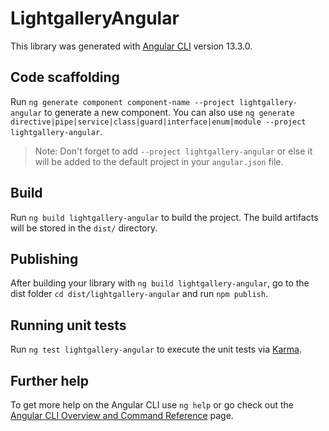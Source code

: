 # LightgalleryAngular

This library was generated with [Angular CLI](https://github.com/angular/angular-cli) version 13.3.0.

## Code scaffolding

Run `ng generate component component-name --project lightgallery-angular` to generate a new component. You can also use `ng generate directive|pipe|service|class|guard|interface|enum|module --project lightgallery-angular`.

> Note: Don't forget to add `--project lightgallery-angular` or else it will be added to the default project in your `angular.json` file.

## Build

Run `ng build lightgallery-angular` to build the project. The build artifacts will be stored in the `dist/` directory.

## Publishing

After building your library with `ng build lightgallery-angular`, go to the dist folder `cd dist/lightgallery-angular` and run `npm publish`.

## Running unit tests

Run `ng test lightgallery-angular` to execute the unit tests via [Karma](https://karma-runner.github.io).

## Further help

To get more help on the Angular CLI use `ng help` or go check out the [Angular CLI Overview and Command Reference](https://angular.io/cli) page.
